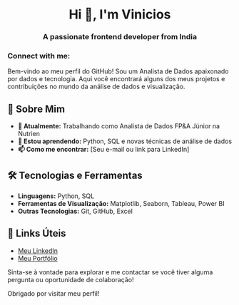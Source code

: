 <h1 align="center">Hi 👋, I'm Vinicios</h1>
<h3 align="center">A passionate frontend developer from India</h3>

<h3 align="left">Connect with me:</h3>
<p align="left">
</p>


Bem-vindo ao meu perfil do GitHub! Sou um Analista de Dados  apaixonado por dados e tecnologia. Aqui você encontrará alguns dos meus projetos e contribuições no mundo da análise de dados e visualização.

## 🚀 Sobre Mim

- **🔭 Atualmente:** Trabalhando como Analista de Dados FP&A Júnior na Nutrien
- **🌱 Estou aprendendo:** Python, SQL e novas técnicas de análise de dados
- **📫 Como me encontrar:** [Seu e-mail ou link para LinkedIn]

## 🛠️ Tecnologias e Ferramentas

- **Linguagens:** Python, SQL
- **Ferramentas de Visualização:** Matplotlib, Seaborn, Tableau, Power BI
- **Outras Tecnologias:** Git, GitHub, Excel

## 🔗 Links Úteis

- [Meu LinkedIn](link-para-seu-linkedin)
- [Meu Portfólio](link-para-seu-portfolio)

Sinta-se à vontade para explorar e me contactar se você tiver alguma pergunta ou oportunidade de colaboração!

Obrigado por visitar meu perfil!
